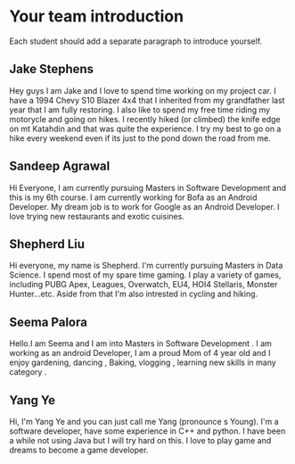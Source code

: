 # Your team introduction

Each student should add a separate paragraph to introduce yourself.

## Jake Stephens

Hey guys I am Jake and I love to spend time working on my project car. I have a 1994 Chevy S10 Blazer 4x4 that I inherited from my grandfather last year that I am fully restoring. I also like to spend my free time riding my motorycle and going on hikes. I recently hiked (or climbed) the knife edge on mt Katahdin and that was quite the experience. I try my best to go on a hike every weekend even if its just to the pond down the road from me.

## Sandeep Agrawal

Hi Everyone, I am currently pursuing Masters in Software Development and this is my 6th course. I am currently working for Bofa as an Android Developer. My dream job is to work for Google as an Android Developer. I love trying new restaurants and exotic cuisines.

## Shepherd Liu

Hi everyone, my name is Shepherd. I'm currently pursuing Masters in Data Science. I spend most of my spare time gaming. I play a variety of games, including PUBG Apex, Leagues, Overwatch, EU4, HOI4 Stellaris, Monster Hunter...etc. Aside from that I'm also intrested in cycling and hiking.

## Seema Palora
Hello.I am Seema and I am into Masters in Software Development . I am working as an android Developer, I am a proud Mom of 4 year old  and  I enjoy gardening, dancing , Baking, vlogging , learning new skills in many category . 

## Yang Ye
Hi, I'm Yang Ye and you can just call me Yang (pronounce s Young). I'm a software developer, have some experience in C++ and python. I have been a while not using Java but I will try hard on this. I love to play game and dreams to become a game developer.